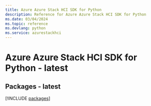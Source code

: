 ```yaml
---
title: Azure Azure Stack HCI SDK for Python
description: Reference for Azure Azure Stack HCI SDK for Python
ms.date: 03/04/2024
ms.topic: reference
ms.devlang: python
ms.service: azurestackhci
---
```

# Azure Azure Stack HCI SDK for Python - latest
## Packages - latest
[!INCLUDE [packages](azure-stack-hci-index.md)]